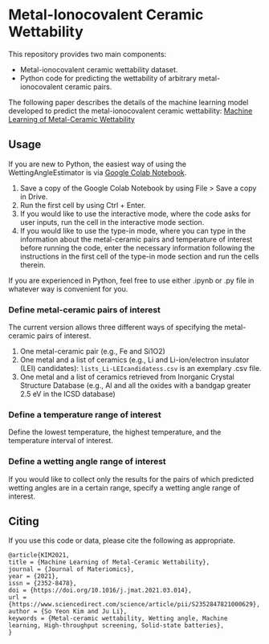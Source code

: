 # Metal-Ionocovalent Ceramic Wettability

This repository provides two main components:

- Metal-ionocovalent ceramic wettability dataset.
- Python code for predicting the wettability of arbitrary metal-ionocovalent ceramic pairs.

The following paper describes the details of the machine learning model developed to predict the metal-ionocovalent ceramic wettability: [Machine Learning of Metal-Ceramic Wettability](https://doi.org/10.1016/j.jmat.2021.03.014)



## Usage

If you are new to Python, the easiest way of using the WettingAngleEstimator is via [Google Colab Notebook](https://colab.research.google.com/drive/1lrOwH4iu7_jRMpPh8X1SnAMJn5eJCD8V?usp=sharing).

1. Save a copy of the Google Colab Notebook by using File > Save a copy in Drive.
2. Run the first cell by using Ctrl + Enter.
3. If you would like to use the interactive mode, where the code asks for user inputs, run the cell in the interactive mode section.
4. If you would like to use the type-in mode, where you can type in the information about the metal-ceramic pairs and temperature of interest before running the code, enter the necessary information following the instructions in the first cell of the type-in mode section and run the cells therein.

If you are experienced in Python, feel free to use either .ipynb or .py file in whatever way is convenient for you.

### Define metal-ceramic pairs of interest 

The current version allows three different ways of specifying the metal-ceramic pairs of interest.
1. One metal-ceramic pair (e.g., Fe and Si1O2)
2. One metal and a list of ceramics (e.g., Li and Li-ion/electron insulator (LEI) candidates): `lists_Li-LEIcandidatess.csv` is an exemplary .csv file.
3. One metal and a list of ceramics retrieved from Inorganic Crystal Structure Database (e.g., Al and all the oxides with a bandgap greater 2.5 eV in the ICSD database)

### Define a temperature range of interest 

Define the lowest temperature, the highest temperature, and the temperature interval of interest.

### Define a wetting angle range of interest

If you would like to collect only the results for the pairs of which predicted wetting angles are in a certain range, specify a wetting angle range of interest.



## Citing

If you use this code or data, please cite the following as appropriate.

```
@article{KIM2021,
title = {Machine Learning of Metal-Ceramic Wettability},
journal = {Journal of Materiomics},
year = {2021},
issn = {2352-8478},
doi = {https://doi.org/10.1016/j.jmat.2021.03.014},
url = {https://www.sciencedirect.com/science/article/pii/S2352847821000629},
author = {So Yeon Kim and Ju Li},
keywords = {Metal-ceramic wettability, Wetting angle, Machine learning, High-throughput screening, Solid-state batteries},
}
```

